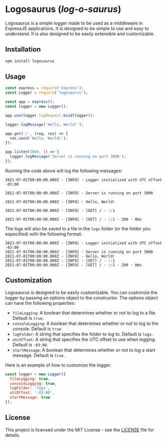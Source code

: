 # Logosaurus (_log-o-saurus_)

Logosaurus is a simple logger made to be used as a middleware in ExpressJS applications. It is designed to be simple to use and easy to understand. It is also designed to be easily extensible and customizable.

## Installation

```bash
npm install logosaurus
```

## Usage

```javascript
const express = require('express');
const Logger = require('logosaurus');

const app = express();
const logger = new Logger();

app.use(logger.logRequest.bind(logger));

logger.logMessage('Hello, World!');

app.get('/', (req, res) => {
  res.send('Hello, World!');
});

app.listen(3000, () => {
  logger.logMessage('Server is running on port 3000');
});
```

Running the code above will log the following messages:

```
2021-07-01T00:00:00.000Z - [INFO] - Logger initialized with UTC offset -03:00

2021-07-01T00:00:00.000Z - [INFO] - Server is running on port 3000

2021-07-01T00:00:00.000Z - [INFO] - Hello, World!

2021-07-01T00:00:00.000Z - [INFO] - [GET] / - ::1

2021-07-01T00:00:00.000Z - [INFO] - [GET] / - ::1 - 200 - 0ms
```

The logs will also be saved to a file in the `logs` folder (or the folder you especified) with the following format:

```
2021-07-01T00:00:00.000Z - [INFO] - Logger initialized with UTC offset -03:00
2021-07-01T00:00:00.000Z - [INFO] - Server is running on port 3000
2021-07-01T00:00:00.000Z - [INFO] - Hello, World!
2021-07-01T00:00:00.000Z - [INFO] - [GET] / - ::1
2021-07-01T00:00:00.000Z - [INFO] - [GET] / - ::1 - 200 - 0ms
```

## Customization

Logosaurus is designed to be easily customizable. You can customize the logger by passing an options object to the constructor. The options object can have the following properties:

- `fileLogging`: A boolean that determines whether or not to log to a file. Default is `true`.
- `consoleLogging`: A boolean that determines whether or not to log to the console. Default is `true`.
- `logFolder`: A string that specifies the folder to log to. Default is `logs`.
- `utcOffset`: A string that specifies the UTC offset to use when logging. Default is `-03:00`.
- `startMessage`: A boolean that determines whether or not to log a start message. Default is `true`.

Here is an example of how to customize the logger:

```javascript
const logger = new Logger({
  fileLogging: true,
  consoleLogging: true,
  logFolder: 'logs',
  utcOffset: '-03:00',
  startMessage: true
});
```

## License

This project is licensed under the MIT License - see the [LICENSE](LICENSE) file for details.
